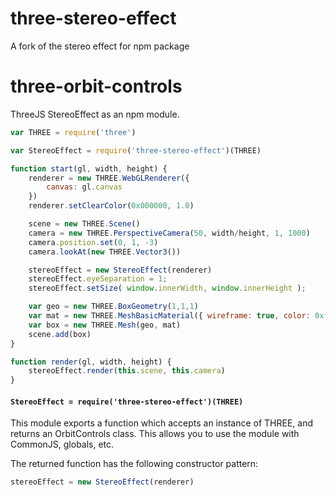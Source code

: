 # three-stereo-effect
A fork of the stereo effect for npm package

# three-orbit-controls

ThreeJS StereoEffect as an npm module. 

```js
var THREE = require('three')

var StereoEffect = require('three-stereo-effect')(THREE)

function start(gl, width, height) {
    renderer = new THREE.WebGLRenderer({
        canvas: gl.canvas
    })
    renderer.setClearColor(0x000000, 1.0)

    scene = new THREE.Scene()
    camera = new THREE.PerspectiveCamera(50, width/height, 1, 1000)
    camera.position.set(0, 1, -3)
    camera.lookAt(new THREE.Vector3())

    stereoEffect = new StereoEffect(renderer)
    stereoEffect.eyeSeparation = 1;
    stereoEffect.setSize( window.innerWidth, window.innerHeight );

    var geo = new THREE.BoxGeometry(1,1,1)
    var mat = new THREE.MeshBasicMaterial({ wireframe: true, color: 0xffffff })
    var box = new THREE.Mesh(geo, mat)
    scene.add(box)
}

function render(gl, width, height) {
    stereoEffect.render(this.scene, this.camera)
}
```


#### `StereoEffect = require('three-stereo-effect')(THREE)`

This module exports a function which accepts an instance of THREE, and returns an OrbitControls class. This allows you to use the module with CommonJS, globals, etc.

The returned function has the following constructor pattern:

```js
stereoEffect = new StereoEffect(renderer)
```
